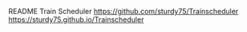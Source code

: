 README
Train Scheduler
https://github.com/sturdy75/Trainscheduler
https://sturdy75.github.io/Trainscheduler